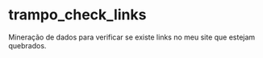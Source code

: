 # trampo_check_links
Mineração de dados para verificar se existe links no meu site que estejam quebrados.
